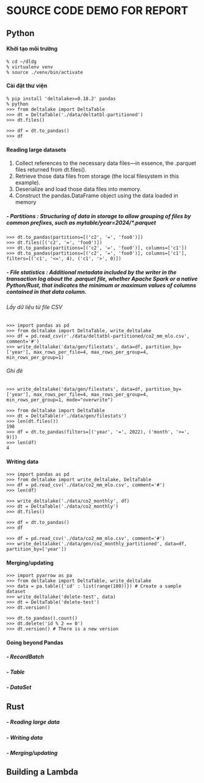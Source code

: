# SOURCE CODE DEMO FOR REPORT
## Python
#### Khởi tạo môi trường
```
% cd ~/dldg
% virtualenv venv
% source ./venv/bin/activate
```
#### Cài đặt thư viện
```
% pip install 'deltalake>=0.18.2' pandas
% python
>>> from deltalake import DeltaTable
>>> dt = DeltaTable('./data/deltatbl-partitioned')
>>> dt.files()
```
```
>>> df = dt.to_pandas()
>>> df
```
#### Reading large datasets
1. Collect references to the necessary data files—in essence, the .parquet files returned from dt.files().
2. Retrieve those data files from storage (the local filesystem in this example).
3. Deserialize and load those data files into memory.
4. Construct the pandas.DataFrame object using the data loaded in memory
  ##### - Partitions : Structuring of data in storage to allow grouping of files by common prefixes, such as mytable/year=2024/*.parquet
    >>> dt.to_pandas(partitions=[('c2', '=', 'foo0')])
    >>> dt.files([('c2', '=', 'foo0')])
    >>> dt.to_pandas(partitions=[('c2', '=', 'foo0')], columns=['c1'])
    >>> dt.to_pandas(partitions=[('c2', '=', 'foo0')], columns=['c1'], filters=[('c1', '<=', 4), ('c1', '>', 0)])

  ##### - File statistics : Additional metadata included by the writer in the transaction log about the .parquet file, whether Apache Spark or a native Python/Rust, that indicates the minimum or maximum values of columns contained in that data column.
  ###### Lấy dữ liệu từ file CSV
    >>> import pandas as pd
    >>> from deltalake import DeltaTable, write_deltalake
    >>> df = pd.read_csv(r'./data/deltatbl-partitioned/co2_mm_mlo.csv', comment='#')
    >>> write_deltalake('data/gen/filestats', data=df, partition_by=['year'], max_rows_per_file=4, max_rows_per_group=4, min_rows_per_group=1)
  ###### Ghi đè
    >>> write_deltalake('data/gen/filestats', data=df, partition_by=['year'], max_rows_per_file=4, max_rows_per_group=4, min_rows_per_group=1, mode="overwrite")
```
>>> from deltalake import DeltaTable
>>> dt = DeltaTable(r'./data/gen/filestats')
>>> len(dt.files())
198
>>> df = dt.to_pandas(filters=[('year', '=', 2022), ('month', '>=', 9)])
>>> len(df)
4
```

#### Writing data
    >>> import pandas as pd
    >>> from deltalake import write_deltalake, DeltaTable
    >>> df = pd.read_csv('./data/co2_mm_mlo.csv', comment='#')
    >>> len(df)

    >>> write_deltalake('./data/co2_monthly', df)
    >>> dt = DeltaTable('./data/co2_monthly')
    >>> dt.files()

    >>> df = dt.to_pandas()
    >>> df

    >>> df = pd.read_csv('./data/co2_mm_mlo.csv', comment='#')
    >>> write_deltalake('./data/gen/co2_monthly_partitioned', data=df, partition_by=['year'])

#### Merging/updating

    >>> import pyarrow as pa
    >>> from deltalake import DeltaTable, write_deltalake
    >>> data = pa.table({'id' : list(range(100))}) # Create a sample dataset
    >>> write_deltalake('delete-test', data)
    >>> dt = DeltaTable('delete-test')
    >>> dt.version()

    >>> dt.to_pandas().count()
    >>> dt.delete('id % 2 == 0')
    >>> dt.version() # There is a new version

#### Going beyond Pandas
  ##### - RecordBatch
  ##### - Table
  ##### - DataSet
## Rust
  ##### - Reading large data
  ##### - Writing data
  ##### - Merging/updating
## Building a Lambda

